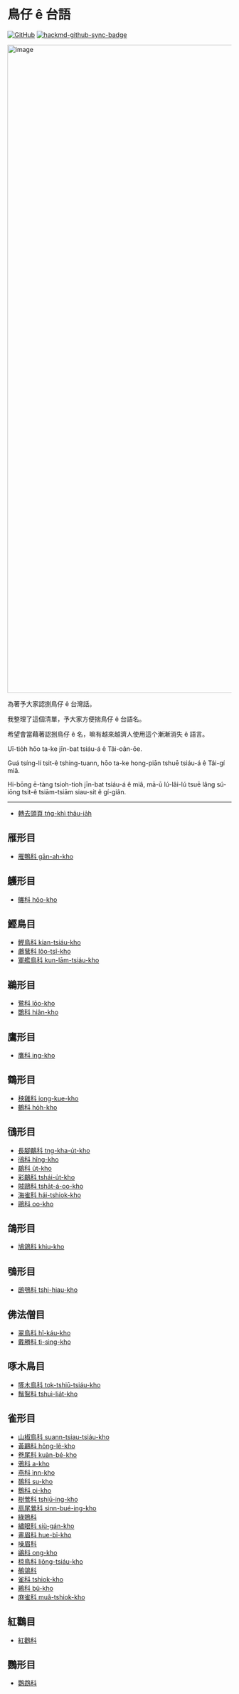 # 鳥仔 ê 台語

[![GitHub](https://img.shields.io/badge/GitHub-black?logo=github)](https://github.com/siansiansu/tsiau-a-e-mia)
[![hackmd-github-sync-badge](https://hackmd.io/tlMjVg6sSBG9EI-fdFQBfg/badge)](https://hackmd.io/tlMjVg6sSBG9EI-fdFQBfg)

<img width="1457" alt="image" src="https://github.com/siansiansu/tsiau-a-e-mia/assets/33391637/53f1aba5-228b-47db-86fb-966fc256bad1">

為著予大家認捌鳥仔 ê 台灣話。

我整理了這個清單，予大家方便揣鳥仔 ê 台語名。

希望會當藉著認捌鳥仔 ê 名，嘛有越來越濟人使用這个漸漸消失 ê 語言。

Uī-tio̍h hōo ta-ke jīn-bat tsiáu-á ê Tâi-oân-ōe.

Guá tsíng-lí tsit-ê tshing-tuann, hōo ta-ke hong-piān tshuē tsiáu-á ê Tâi-gí miâ.

Hi-bōng ē-tàng tsioh-tioh jīn-bat tsiáu-á ê miâ, mā-ū lú-lâi-lú tsuē lâng sú-iōng tsit-ê tsiām-tsiām siau-sit ê gí-giân.

---

- [轉去頭頁 tńg-khì thâu-ia̍h](https://hackmd.io/@siansiansu/Hy4VzNvha)

雁形目
---

- [雁鴨科 gān-ah-kho](https://hackmd.io/@siansiansu/Bkyj2VP3p)

鸌形目
---

- [鸌科 hōo-kho](https://hackmd.io/@siansiansu/SyodxUvh6)

鰹鳥目
---

- [鰹鳥科 kian-tsiáu-kho](https://hackmd.io/@siansiansu/B1jD6VD26)
- [鸕鶿科 lôo-tsî-kho](https://hackmd.io/@siansiansu/B1Lotdw3p)
- [軍艦鳥科 kun-lām-tsiáu-kho](https://hackmd.io/@siansiansu/Skwf9uP26)

鵜形目
---

- [鷺科 lōo-kho](https://hackmd.io/@siansiansu/HkHts_D2p)
- [䴉科 hiân-kho](https://hackmd.io/@siansiansu/ryeZhdDnT)

鷹形目
---

- [鷹科 ing-kho](https://hackmd.io/@siansiansu/Byo53_PhT)

鶴形目
---

- [秧雞科 iong-kue-kho](https://hackmd.io/@siansiansu/SJ1Wadvh6)
- [鶴科 ho̍h-kho](https://hackmd.io/@siansiansu/SJS2lYDn6)

鴴形目
---

- [長腳鷸科 tng-kha-u̍t-kho](https://hackmd.io/@siansiansu/HJVfbYPnT)
- [鴴科 hîng-kho](https://hackmd.io/@siansiansu/rJmu-FwnT)
- [鷸科 u̍t-kho](https://hackmd.io/@siansiansu/ryc0Wtw3a)
- [彩鷸科 tshái-u̍t-kho](https://hackmd.io/@siansiansu/rydDztv36)
- [賊鷗科 tsha̍t-á-oo-kho](https://hackmd.io/@siansiansu/r1HCGtPhp)
- [海雀科 hái-tshiok-kho](https://hackmd.io/@siansiansu/By17mKD2T)
- [鷗科 oo-kho](https://hackmd.io/@siansiansu/By5P3qDnT)

鴿形目
---

- [鳩鴿科 khiu-kho](https://hackmd.io/@siansiansu/SyyWa9vh6)

鴞形目
---

- [鴟鴞科 tshi-hiau-kho](https://hackmd.io/@siansiansu/SyUc65P36)

佛法僧目
---

- [翠鳥科 hî-káu-kho](https://hackmd.io/@siansiansu/rJlZR5w3p)
- [戴勝科 tì-sìng-kho](https://hackmd.io/@siansiansu/HJ5D0cwhp)


啄木鳥目
---

- [啄木鳥科 tok-tshiū-tsiáu-kho](https://hackmd.io/@siansiansu/BkmGyjv3T)
- [鬚鴷科 tshuì-lia̍t-kho](https://hackmd.io/@siansiansu/Skxw1ow2p)

雀形目
---

- [山椒鳥科 suann-tsiau-tsiáu-kho](https://hackmd.io/@siansiansu/SkkaksD2p)
- [黃鸝科 hông-lê-kho](https://hackmd.io/@siansiansu/H1TWgjDha)
- [卷尾科 kuàn-bé-kho](https://hackmd.io/@siansiansu/ByJKljDhp)
- [鴉科 a-kho](https://hackmd.io/@siansiansu/r1fCeoD2a)
- [燕科 ìnn-kho](https://hackmd.io/@siansiansu/Sy2HZoP36)
- [鳾科 su-kho](https://hackmd.io/@siansiansu/ryNd7ovn6)
- [鵯科 pi-kho](https://hackmd.io/@siansiansu/H1PnXsD36)
- [樹鶯科 tshiū-ing-kho](https://hackmd.io/@siansiansu/rJlx4swha)
- [扇尾鶯科 sìnn-bué-ing-kho](https://hackmd.io/@siansiansu/r1Q4NoD36)
- [綠鵙科](https://hackmd.io/@siansiansu/Hkrd4iP2p)
- [繡眼科 siù-gán-kho](https://hackmd.io/@siansiansu/rkYTNswhT)
- [畫眉科 hue-bî-kho](https://hackmd.io/@siansiansu/S1QLSjP3p)
- [噪眉科](https://hackmd.io/@siansiansu/SybsBsv3p)
- [鶲科 ong-kho](https://hackmd.io/@siansiansu/SJKASiPha)
- [椋鳥科 liông-tsiáu-kho](https://hackmd.io/@siansiansu/ry4VUivhp)
- [鶺鴒科](https://hackmd.io/@siansiansu/ryq3UoDnT)
- [雀科 tshiok-kho](https://hackmd.io/@siansiansu/BJ2bPoD3p)
- [鵐科 bû-kho](https://hackmd.io/@siansiansu/rJ2SviPha)
- [麻雀科 muâ-tshiok-kho](https://hackmd.io/@siansiansu/r1x5DiPh6)

紅鸛目
---

- [紅鸛科](https://hackmd.io/@siansiansu/HyEjDjDnp)

鸚形目
---

- [鸚鵡科](https://hackmd.io/@siansiansu/BySwOswhT)
